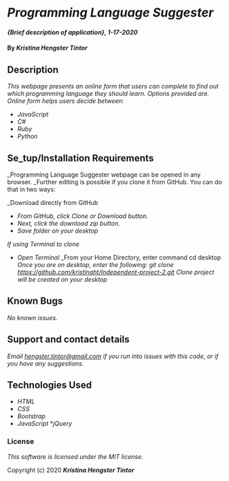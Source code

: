 # _Programming Language Suggester_

#### _{Brief description of application}, 1-17-2020_

#### By _**Kristina Hengster Tintor**_

## Description

_This webpage presents an online form that users can complete to find out which programming language they should learn. Options provided are. Online form helps users decide between:_
* _JavaScript_
* _C#_
* _Ruby_
* _Python_

## Se_tup/Installation Requirements
_Programming Language Suggester webpage can be opened in any browser. 
_Further editing is possible if you clone it from GitHub. You can do that in two ways: 

_Download directly from GitHub
* _From GitHub, click Clone or Download button._
* _Next, click the download zip button._
* _Save folder on your desktop_

_If using Terminal to clone_
* _Open Terminal_
_From your Home Directory, enter command cd desktop
_Once you are on desktop, enter the following: git clone https://github.com/kristinaht/Independent-project-2.git_
_Clone project will be created on your desktop_


## Known Bugs

_No known issues._

## Support and contact details

_Email hengster.tintor@gmail.com if you run into issues with this code, or if you have any suggestions._

## Technologies Used

* _HTML_
* _CSS_
* _Bootstrap_
* _JavaScript_
*_jQuery_

### License

*This software is licensed under the MIT license.*

Copyright (c) 2020 **_Kristina Hengster Tintor_**
